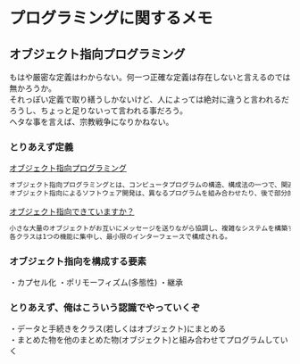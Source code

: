 # プログラミングに関するメモ

## オブジェクト指向プログラミング

もはや厳密な定義はわからない。何一つ正確な定義は存在しないと言えるのでは無かろうか。  
それっぽい定義で取り繕うしかないけど、人によっては絶対に違うと言われるだろうし、ちょっと足りないって言われる事だろう。  
ヘタな事を言えば、宗教戦争になりかねない。  

### とりあえず定義

[オブジェクト指向プログラミング ](https://e-words.jp/w/%E3%82%AA%E3%83%96%E3%82%B8%E3%82%A7%E3%82%AF%E3%83%88%E6%8C%87%E5%90%91%E3%83%97%E3%83%AD%E3%82%B0%E3%83%A9%E3%83%9F%E3%83%B3%E3%82%B0.html)  

``` txt
オブジェクト指向プログラミングとは、コンピュータプログラムの構造、構成法の一つで、関連するデータの集合体と、それを操作する手続きを「オブジェクト」（object）と呼ばれるひとまとまりの単位として一体化し、オブジェクトの組み合わせとしてプログラムを記述する手法。
オブジェクト指向によるソフトウェア開発は、異なるプログラムを組み合わせたり、後で部分的に再利用したりするのが容易になるという特徴がある。
```

[オブジェクト指向できていますか？](https://www.slideshare.net/MoriharuOhzu/ss-14083300)  

``` txt
小さな大量のオブジェクトがお互いにメッセージを送りながら協調し、複雑なシステムを構築する。  
各クラスは1つの機能に集中し、最小限のインターフェースで構成される。  
```

### オブジェクト指向を構成する要素

・カプセル化
・ポリモーフィズム(多態性)
・継承

### とりあえず、俺はこういう認識でやっていくぞ

・データと手続きをクラス(若しくはオブジェクト)にまとめる  
・まとめた物を他のまとめた物(オブジェクト)と組み合わせてプログラムしていく  

